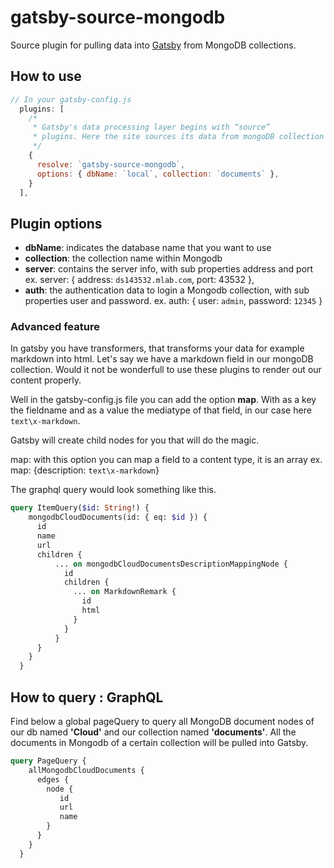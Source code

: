 # gatsby-source-mongodb

Source plugin for pulling data into [Gatsby](https://github.com/gatsbyjs) from MongoDB collections.

## How to use
```javascript
// In your gatsby-config.js
  plugins: [
    /*
     * Gatsby's data processing layer begins with “source”
     * plugins. Here the site sources its data from mongoDB collection documents.
     */
    {
      resolve: `gatsby-source-mongodb`,
      options: { dbName: `local`, collection: `documents` },
    }
  ],
```

## Plugin options

* **dbName**: indicates the database name that you want to use
* **collection**: the collection name within Mongodb
* **server**: contains the server info, with sub properties address and port
        ex. server: { address: `ds143532.mlab.com`, port: 43532 },
* **auth**: the authentication data to login a Mongodb collection, with sub properties user and password.
      ex. auth: { user: `admin`, password: `12345` } 

### Advanced feature

In gatsby you have transformers, that transforms your data for example markdown into html.
Let's say we have a markdown field in our mongoDB collection. Would it not be wonderfull to use these plugins to render out our content properly.

Well in the gatsby-config.js file you can add the option **map**. 
With as a key the fieldname and as a value the mediatype of that field, in our case here `text\x-markdown`.

Gatsby will create child nodes for you that will do the magic.

map: with this option you can map a field to a content type, it is an array
     ex. map: {description: `text\x-markdown`}

The graphql query would look something like this.

```graphql
query ItemQuery($id: String!) {
    mongodbCloudDocuments(id: { eq: $id }) {
      id
      name
      url
      children {
          ... on mongodbCloudDocumentsDescriptionMappingNode {
            id
            children {
              ... on MarkdownRemark {
                id
                html
              }
            }
          }
      }
    }
  }
```    

## How to query : GraphQL

Find below a global pageQuery to query all MongoDB document nodes of our db named **'Cloud'** and our collection named **'documents'**. 
All the documents in Mongodb of a certain collection will be pulled into Gatsby.

```graphql
query PageQuery {
    allMongodbCloudDocuments {
      edges {
        node {
           id
           url
           name
        }
      }
    }
  }
```
